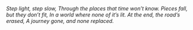 *Step light, step slow,
Through the places that time won’t know.
Pieces fall, but they don’t fit,
In a world where none of it’s lit.
At the end, the road’s erased,
A journey gone, and none replaced.*

